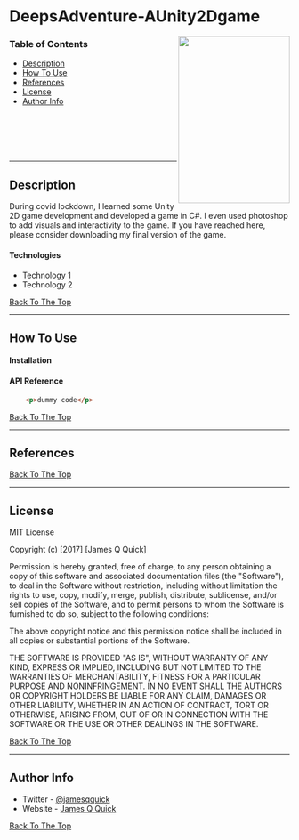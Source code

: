 # DeepsAdventure-AUnity2Dgame
<img align="right" width="200" height="300" src="https://user-images.githubusercontent.com/48095548/194118221-f0ae3190-a521-4c98-91be-308d63798260.gif">


### Table of Contents

- [Description](#description)
- [How To Use](#how-to-use)
- [References](#references)
- [License](#license)
- [Author Info](#author-info)
<br/><br/><br/><br/><br/><br/>
---

## Description

During covid lockdown, I learned some Unity 2D game development and developed a game in C#. I even used photoshop to add visuals and interactivity to the game. If you have reached here, please consider downloading my final version of the game.

#### Technologies

- Technology 1
- Technology 2

[Back To The Top](#read-me-template)

---

## How To Use

#### Installation



#### API Reference

```html
    <p>dummy code</p>
```
[Back To The Top](#read-me-template)

---

## References
[Back To The Top](#read-me-template)

---

## License

MIT License

Copyright (c) [2017] [James Q Quick]

Permission is hereby granted, free of charge, to any person obtaining a copy
of this software and associated documentation files (the "Software"), to deal
in the Software without restriction, including without limitation the rights
to use, copy, modify, merge, publish, distribute, sublicense, and/or sell
copies of the Software, and to permit persons to whom the Software is
furnished to do so, subject to the following conditions:

The above copyright notice and this permission notice shall be included in all
copies or substantial portions of the Software.

THE SOFTWARE IS PROVIDED "AS IS", WITHOUT WARRANTY OF ANY KIND, EXPRESS OR
IMPLIED, INCLUDING BUT NOT LIMITED TO THE WARRANTIES OF MERCHANTABILITY,
FITNESS FOR A PARTICULAR PURPOSE AND NONINFRINGEMENT. IN NO EVENT SHALL THE
AUTHORS OR COPYRIGHT HOLDERS BE LIABLE FOR ANY CLAIM, DAMAGES OR OTHER
LIABILITY, WHETHER IN AN ACTION OF CONTRACT, TORT OR OTHERWISE, ARISING FROM,
OUT OF OR IN CONNECTION WITH THE SOFTWARE OR THE USE OR OTHER DEALINGS IN THE
SOFTWARE.

[Back To The Top](#read-me-template)

---

## Author Info

- Twitter - [@jamesqquick](https://twitter.com/jamesqquick)
- Website - [James Q Quick](https://jamesqquick.com)

[Back To The Top](#read-me-template)
